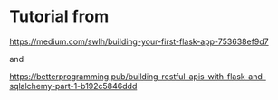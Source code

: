 # Tutorial from 

https://medium.com/swlh/building-your-first-flask-app-753638ef9d7

and

https://betterprogramming.pub/building-restful-apis-with-flask-and-sqlalchemy-part-1-b192c5846ddd
